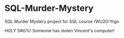 # SQL-Murder-Mystery
SQL Murder Mystery project for SQL course /WU20-Yrgo



HOLY S#¤%! Someone has stolen Vincent's computer!

